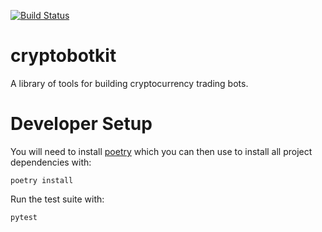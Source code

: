 [![Build Status](https://travis-ci.com/meatballs/cryptobotkit.svg?branch=master)](https://travis-ci.com/meatballs/cryptobotkit)

# cryptobotkit
A library of tools for building cryptocurrency trading bots.

# Developer Setup
You will need to install [poetry](https://poetry.eustace.io/) which you can then use to install all project dependencies with:
```
poetry install
```

Run the test suite with:
```
pytest
```
